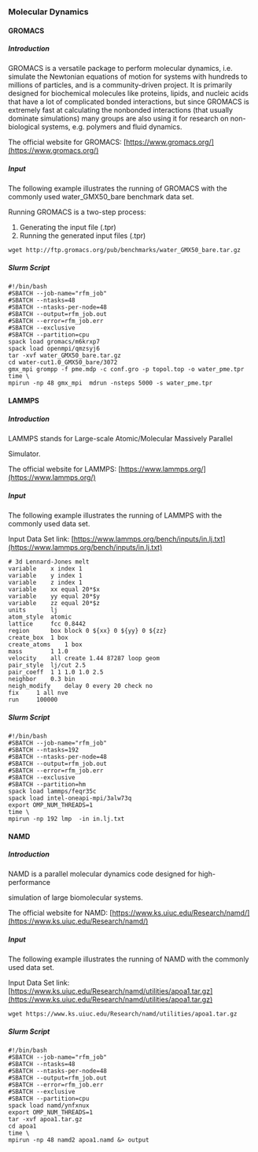 ### Molecular Dynamics

#### GROMACS

##### Introduction

GROMACS is a versatile package to perform molecular dynamics, i.e. simulate the Newtonian equations of motion for systems with hundreds to millions of particles, and is a community-driven project. It is primarily designed for biochemical molecules like proteins, lipids, and nucleic acids that have a lot of complicated bonded interactions, but since GROMACS is extremely fast at calculating the nonbonded interactions (that usually dominate simulations) many groups are also using it for research on non-biological systems, e.g. polymers and fluid dynamics.

The official website for GROMACS: [https://www.gromacs.org/](https://www.gromacs.org/)


##### Input

The following example illustrates the running of GROMACS with the commonly used water_GMX50_bare benchmark data set.

Running GROMACS is a two-step process:

1. Generating the input file (.tpr)
2. Running the generated input files (.tpr)

`wget http://ftp.gromacs.org/pub/benchmarks/water_GMX50_bare.tar.gz`

##### Slurm Script

```
#!/bin/bash
#SBATCH --job-name="rfm_job"
#SBATCH --ntasks=48
#SBATCH --ntasks-per-node=48
#SBATCH --output=rfm_job.out
#SBATCH --error=rfm_job.err
#SBATCH --exclusive
#SBATCH --partition=cpu
spack load gromacs/m6krxp7
spack load openmpi/qmzsyj6
tar -xvf water_GMX50_bare.tar.gz
cd water-cut1.0_GMX50_bare/3072
gmx_mpi grompp -f pme.mdp -c conf.gro -p topol.top -o water_pme.tpr
time \
mpirun -np 48 gmx_mpi  mdrun -nsteps 5000 -s water_pme.tpr
```


#### LAMMPS

##### Introduction

LAMMPS stands for Large-scale Atomic/Molecular Massively Parallel

Simulator.

The official website for LAMMPS: [https://www.lammps.org/](https://www.lammps.org/)

##### Input

The following example illustrates the running of LAMMPS with the commonly used data set.

Input Data Set link: [https://www.lammps.org/bench/inputs/in.lj.txt](https://www.lammps.org/bench/inputs/in.lj.txt)

```
# 3d Lennard-Jones melt
variable	x index 1
variable	y index 1
variable	z index 1
variable	xx equal 20*$x
variable	yy equal 20*$y
variable	zz equal 20*$z
units		lj
atom_style	atomic
lattice		fcc 0.8442
region		box block 0 ${xx} 0 ${yy} 0 ${zz}
create_box	1 box
create_atoms	1 box
mass		1 1.0
velocity	all create 1.44 87287 loop geom
pair_style	lj/cut 2.5
pair_coeff	1 1 1.0 1.0 2.5
neighbor	0.3 bin
neigh_modify	delay 0 every 20 check no
fix		1 all nve
run		100000
```

##### Slurm Script

```
#!/bin/bash
#SBATCH --job-name="rfm_job"
#SBATCH --ntasks=192
#SBATCH --ntasks-per-node=48
#SBATCH --output=rfm_job.out
#SBATCH --error=rfm_job.err
#SBATCH --exclusive
#SBATCH --partition=hm
spack load lammps/feqr35c
spack load intel-oneapi-mpi/3alw73q
export OMP_NUM_THREADS=1
time \
mpirun -np 192 lmp  -in in.lj.txt
```


#### NAMD

##### Introduction

NAMD is a parallel molecular dynamics code designed for high-performance

simulation of large biomolecular systems.

The official website for NAMD: [https://www.ks.uiuc.edu/Research/namd/](https://www.ks.uiuc.edu/Research/namd/)

##### Input

The following example illustrates the running of NAMD with the commonly used data set.

Input Data Set link: [https://www.ks.uiuc.edu/Research/namd/utilities/apoa1.tar.gz](https://www.ks.uiuc.edu/Research/namd/utilities/apoa1.tar.gz)

`wget https://www.ks.uiuc.edu/Research/namd/utilities/apoa1.tar.gz`

##### Slurm Script

```
#!/bin/bash
#SBATCH --job-name="rfm_job"
#SBATCH --ntasks=48
#SBATCH --ntasks-per-node=48
#SBATCH --output=rfm_job.out
#SBATCH --error=rfm_job.err
#SBATCH --exclusive
#SBATCH --partition=cpu
spack load namd/ynfxnux
export OMP_NUM_THREADS=1
tar -xvf apoa1.tar.gz
cd apoa1
time \
mpirun -np 48 namd2 apoa1.namd &> output
```


<!-- #### GAMMES

#### SIESTA

#### CHARMM

#### AMBER

#### HOOMD-blue -->
